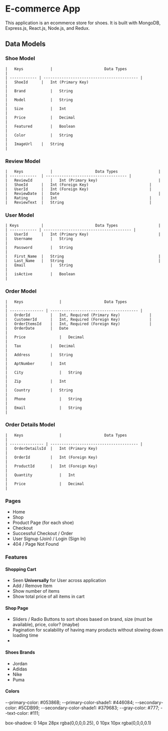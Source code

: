# E-commerce App

This application is an ecommerce store for shoes. It is built with MongoDB, Express.js, React.js, Node.js, and Redux.


## Data Models

### Shoe Model
	|	Keys			|						Data Types						|
	| ------------ | ------------------------------------------ |
	|	ShoeId		|	Int (Primary Key)									|
	|	Brand			|	String			 									|
	| 	Model			| 	String												|
	|	Size			|	Int													|
	| 	Price			| 	Decimal												|
	|	Featured		|	Boolean												|
	| 	Color			| 	String												|
	| 	ImageUrl 	|	String												|

### Review Model
	|	Keys			|					Data Types					|
	| ------------	| ------------------------------------ |
	|	ReviewId		|	Int (Primary key)							|
	|	ShoeId		|	Int (Foreign Key)							|	
	|	UserId		|	Int (Foreign Key)							|	
	| 	ReviewDate	|	Date											|	
	|	Rating		|	Int											|
	|	ReviewText	|	String										|

### User Model
	| Keys			|						Data Types					|
	| ------------ | --------------------------------------- |
	|	UserId		|	Int (Primary Key)								|
	|	Username		|	String											|
	| 	Password		| 	String											|
	| 	First_Name	|	String											|
	|	Last_Name	|	String											|
	| 	Email			| 	String											|
	|	isActive		|	Boolean											|

### Order Model
	|	Keys				|					Data Types						|
	| --------------- | --------------------------------------- |
	|	OrderId			|	Int, Required (Primary Key)				|
	|	CustomerId		|	Int, Required (Foreign Key)				|
	|	OrderItemsId	|	Int, Required (Foreign Key)				|
	|	OrderDate		|	Date												|
	|	Price				|	Decimal											|
	|	Tax				|	Decimal											|
	|	Address			|	String											|
	|	AptNumber		|	Int												|
	|	City				|	String			 								|
	|	Zip				|	Int												|
	|	Country			|	String											|
	|	Phone				|	String											|
	|	Email				|	String											|

### Order Details Model
	|	Keys				|					Data Types						|
	| --------------- | --------------------------------------- |
	|	OrderDetailsId	|	Int (Primary Key)								|
	|	OrderId			|	Int (Foreign Key)								|
	|	ProductId		|	Int (Foreign Key)								|
	|	Quantity			|	Int												|
	|	Price				|	Decimal											|



### Pages
+ Home
+ Shop
+ Product Page (for each shoe)
+ Checkout
+ Successful Checkout / Order
+ User Signup (Join) / Login (Sign In)
+ 404 / Page Not Found

### Features 

#### Shopping Cart
+ Seen **Universally** for User across application
+ Add / Remove Item
+ Show number of items
+ Show total price of all items in cart

#### Shop Page
+ Sliders / Radio Buttons to sort shoes based on brand, size (must be available), price, color? (maybe)
+ Pagination for scalability of having many products without slowing down loading time
+ 

#### Shoes Brands
+ Jordan
+ Adidas
+ Nike
+ Puma

#### Colors
--primary-color: #05386B;
--primary-color-shade1: #446084;
--secondary-color: #5CDB99;
--secondary-color-shade1: #379683;
--gray-color: #777;
--text-color: #111;

box-shadow: 0 14px 28px rgba(0,0,0,0.25), 0 10px 10px rgba(0,0,0,0.1)


